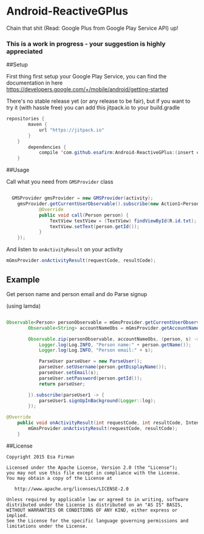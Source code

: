 # Android-ReactiveGPlus
Chain that shit (Read: Google Plus from Google Play Service API) up!

### This is a work in progress - your suggestion is highly appreciated  

##Setup

First thing first setup your Google Play Service, you can find the documentation in here https://developers.google.com/+/mobile/android/getting-started

There's no stable release yet (or any release to be fair), but if you want to try it (with hassle free) you can add this jitpack.io to your build.gradle

```java
repositories {
	    maven {
	        url "https://jitpack.io"
	    }
	}
		dependencies {
	        compile 'com.github.esafirm:Android-ReactiveGPlus:(insert commit here)'
	}
```

##Usage

Call what you need from `GMSProvider` class

```java

  GMSProvider gmsProvider = new GMSProvider(activity);
	gmsProvider.getCurrentUserObservable().subscribe(new Action1<Person>() {
			@Override
			public void call(Person person) {
				TextView textView = (TextView) findViewById(R.id.txt);
				textView.setText(person.getId());
			}
	});

```
And listen to `onActivityResult` on your activity

```java
mGmsProvider.onActivityResult(requestCode, resultCode);
```

## Example

Get person name and person email and do Parse signup

(using lamda)

```java

Observable<Person> personObservable = mGmsProvider.getCurrentUserObservable();
		Observable<String> accountNameObs = mGmsProvider.getAccountNameObservable();

		Observable.zip(personObservable, accountNameObs, (person, s) -> {
			Logger.log(Log.INFO, "Person name:" + person.getName());
			Logger.log(Log.INFO, "Person email:" + s);

			ParseUser parseUser = new ParseUser();
			parseUser.setUsername(person.getDisplayName());
			parseUser.setEmail(s);
			parseUser.setPassword(person.getId());
			return parseUser;

		}).subscribe(parseUser1 -> {
			parseUser1.signUpInBackground(Logger::log);
		});

@Override
	public void onActivityResult(int requestCode, int resultCode, Intent data) {
		mGmsProvider.onActivityResult(requestCode, resultCode);
	}

```

##License

    Copyright 2015 Esa Firman

    Licensed under the Apache License, Version 2.0 (the "License");
    you may not use this file except in compliance with the License.
    You may obtain a copy of the License at

       http://www.apache.org/licenses/LICENSE-2.0

    Unless required by applicable law or agreed to in writing, software
    distributed under the License is distributed on an "AS IS" BASIS,
    WITHOUT WARRANTIES OR CONDITIONS OF ANY KIND, either express or implied.
    See the License for the specific language governing permissions and
    limitations under the License.
